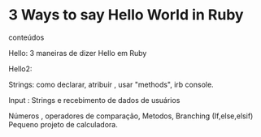 # 3 Ways to say Hello World in Ruby

conteúdos

Hello:
3 maneiras de dizer Hello em Ruby

Hello2:

Strings:
como declarar, atribuir , usar "methods", irb console.

Input :
Strings e recebimento de dados de usuários

Números , operadores de comparação, Metodos, Branching (If,else,elsif)
Pequeno projeto de calculadora.
